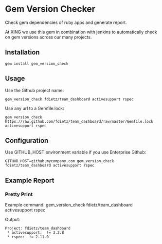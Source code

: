 # Gem Version Checker

Check gem dependencies of ruby apps and generate report.

At XING we use this gem in combination with jenkins to automatically check on gem versions across our many projects.

## Installation

    gem install gem_version_check

## Usage

Use the Github project name:

    gem_version_check fdietz/team_dashboard activesupport rspec

Use any url to a Gemfile.lock:

    gem_version_check https://raw.github.com/fdietz/team_dashboard/raw/master/Gemfile.lock activesupport rspec

## Configuration

Use GITHUB_HOST environment variable if you use Enterprise Github:

    GITHUB_HOST=github.mycompany.com gem_version_check fdietz/team_dashboard activesupport rspec

## Example Report

### Pretty Print

Example command: gem_version_check fdietz/team_dashboard activesupport rspec

Output:

    Project: fdietz/team_dashboard
     * activesupport:  != 3.2.8
     * rspec:  != 2.11.0

